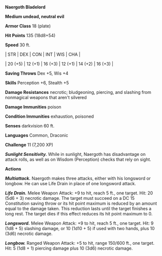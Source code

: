 **Naergoth Bladelord**

**Medium undead, neutral evil**

**Armor Class** 18 (plate)

**Hit Points** 135 (18d8+54)

**Speed** 30 ft.

|   STR   |   DEX   |   CON   |   INT   |   WIS   |   CHA   |
  
| 20 (+5) | 12 (+1) | 16 (+3) | 12 (+1) | 14 (+2) | 16 (+3) |

**Saving Throws** Dex +5, Wis +4

**Skills** Perception +6, Stealth +5

**Damage Resistances** necrotic; bludgeoning, piercing, and slashing from nonmagical weapons that aren't silvered

**Damage Immunities** poison

**Condition Immunities** exhaustion, poisoned

**Senses** darkvision 60 ft.

**Languages** Common, Draconic

**Challenge** 11 (7,200 XP)

***Sunlight Sensitivity.*** While in sunlight, Naergoth has disadvantage on attack rolls, as well as on Wisdom (Perception) checks that rely on sight.

**Actions**

***Multiattack.*** Naergoth makes three attacks, either with his longsword or longbow. He can use Life Drain in place of one longsword attack.

***Life Drain.*** Melee Weapon Attack: +9 to hit, reach 5 ft., one target. Hit: 20 (5d6 + 3) necrotic damage. The target must succeed on a DC 15 Constitution saving throw or its hit point maximum is reduced by an amount equal to the damage taken. This reduction lasts until the target finishes a long rest. The target dies if this effect reduces its hit point maximum to 0.

***Longsword.*** Melee Weapon Attack: +9 to hit, reach 5 ft., one target. Hit: 9 (1d8 + 5) slashing damage, or 10 (1d10 + 5) if used with two hands, plus 10 (3d6) necrotic damage.

***Longbow.*** Ranged Weapon Attack: +5 to hit, range 150/600 ft., one target. Hit: 5 (1d8 + 1) piercing damage plus 10 (3d6) necrotic damage.

